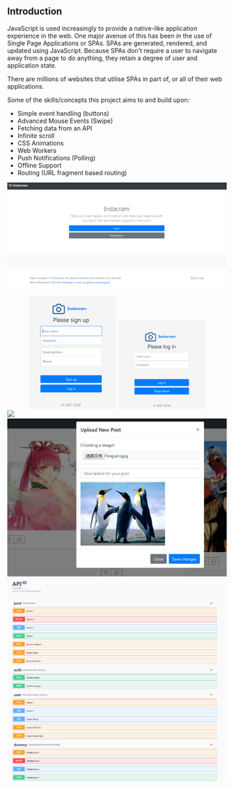 ## Introduction

JavaScript is used increasingly to provide a native-like application experience in the web. One
major avenue of this has been in the use of Single Page Applications or SPAs. SPAs
are generated, rendered, and updated using JavaScript. Because SPAs don't require a user
to navigate away from a page to do anything, they retain a degree of user and application state.

There are millions of websites that utilise SPAs in part of, or all of their web applications.



Some of the skills/concepts this project aims to and build upon:

* Simple event handling (buttons)
* Advanced Mouse Events (Swipe)
* Fetching data from an API
* Infinite scroll
* CSS Animations
* Web Workers
* Push Notifications (Polling)
* Offline Support
* Routing (URL fragment based routing)



<img width=600 src="demo/demo1.png"><img/>


<div align="center">
    <img width=200 src="demo/demo3.png">
    <img width=200 src="demo/demo2.png">
</div>

<img width=600 src="demo/demo4.png">

<img width=600 src="demo/demo5.png">

<img width=600 src="demo/demo6.png">
